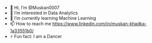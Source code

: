 - 👋 Hi, I’m @Muskan0007
- 👀 I’m interested in Data Analytics
- 🌱 I’m currently learning Machine Learning
- 📫 How to reach me https://www.linkedin.com/in/muskan-khadka-1a33551b0/
- ⚡ Fun fact: I am a Dancer
<!---
Muskan0007/Muskan0007 is a ✨ special ✨ repository because its `README.md` (this file) appears on your GitHub profile.
You can click the Preview link to take a look at your changes.
--->
